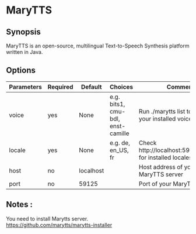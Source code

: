 # MaryTTS

## Synopsis

MaryTTS is an open-source, multilingual Text-to-Speech Synthesis platform written in Java.

## Options

| Parameters | Required | Default  | Choices                           | Comment                                               |
|------------|----------|----------|-----------------------------------|-------------------------------------------------------|
| voice      | yes      | None     | e.g. bits1, cmu-bdl, enst-camille | Run ./marytts list to check your installed voices     |
| locale     | yes      | None     | e.g. de, en_US, fr                | Check http://localhost:59125/locales for installed locales| 
| host       | no       | localhost|                                   | Host address of your MaryTTS server                   |
| port       | no       | 59125    |                                   | Port of your MaryTTS server                           |


## Notes :

You need to install Marytts server.  
https://github.com/marytts/marytts-installer